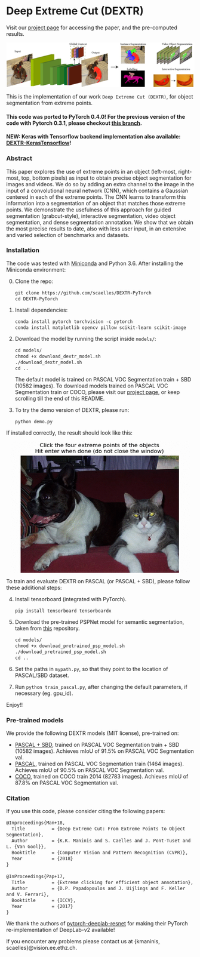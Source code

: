 # Deep Extreme Cut (DEXTR)
Visit our [project page](http://www.vision.ee.ethz.ch/~cvlsegmentation/dextr) for accessing the paper, and the pre-computed results.

![DEXTR](doc/dextr.png)

This is the implementation of our work `Deep Extreme Cut (DEXTR)`, for object segmentation from extreme points.

#### This code was ported to PyTorch 0.4.0! For the previous version of the code with Pytorch 0.3.1, please checkout [this branch](https://github.com/scaelles/DEXTR-PyTorch/tree/PyTorch-0.3.1).
#### NEW: Keras with Tensorflow backend implementation also available: [DEXTR-KerasTensorflow](https://github.com/scaelles/DEXTR-KerasTensorflow )!

### Abstract
This paper explores the use of extreme points in an object (left-most, right-most, top, bottom pixels) as input to obtain precise object segmentation for images and videos. We do so by adding an extra channel to the image in the input of a convolutional neural network (CNN), which contains a Gaussian centered in each of the extreme points. The CNN learns to transform this information into a segmentation of an object that matches those extreme points. We demonstrate the usefulness of this approach for guided segmentation (grabcut-style), interactive segmentation, video object segmentation, and dense segmentation annotation. We show that we obtain the most precise results to date, also with less user input, in an extensive and varied selection of benchmarks and datasets.

### Installation
The code was tested with [Miniconda](https://conda.io/miniconda.html) and Python 3.6. After installing the Miniconda environment:


0. Clone the repo:
    ```Shell
    git clone https://github.com/scaelles/DEXTR-PyTorch
    cd DEXTR-PyTorch
    ```
 
1. Install dependencies:
    ```Shell
    conda install pytorch torchvision -c pytorch
    conda install matplotlib opencv pillow scikit-learn scikit-image
    ```
  
2. Download the model by running the script inside ```models/```:
    ```Shell
    cd models/
    chmod +x download_dextr_model.sh
    ./download_dextr_model.sh
    cd ..
    ```
    The default model is trained on PASCAL VOC Segmentation train + SBD (10582 images). To download models trained on PASCAL VOC Segmentation train or COCO, please visit our [project page](http://www.vision.ee.ethz.ch/~cvlsegmentation/dextr/#downloads), or keep scrolling till the end of this README.

3. To try the demo version of DEXTR, please run:
    ```Shell
    python demo.py
    ```
If installed correctly, the result should look like this:
<p align="center"><img src="doc/github_teaser.gif" align="center" width=480 height=auto/></p>

To train and evaluate DEXTR on PASCAL (or PASCAL + SBD), please follow these additional steps:

4. Install tensorboard (integrated with PyTorch). 
    ```Shell
    pip install tensorboard tensorboardx
    ```

5. Download the pre-trained PSPNet model for semantic segmentation, taken from [this](https://github.com/isht7/pytorch-deeplab-resnet) repository.
    ```Shell
    cd models/
    chmod +x download_pretrained_psp_model.sh
    ./download_pretrained_psp_model.sh
    cd ..
    ```
6. Set the paths in ```mypath.py```, so that they point to the location of PASCAL/SBD dataset.

7. Run ```python train_pascal.py```, after changing the default parameters, if necessary (eg. gpu_id).

Enjoy!!

### Pre-trained models
We provide the following DEXTR models (MIT license), pre-trained on:
  * [PASCAL + SBD](https://data.vision.ee.ethz.ch/kmaninis/share/DEXTR/Downloads/models/dextr_pascal-sbd.pth), trained on PASCAL VOC Segmentation train + SBD (10582 images). Achieves mIoU of 91.5% on PASCAL VOC Segmentation val.
  * [PASCAL](https://data.vision.ee.ethz.ch/kmaninis/share/DEXTR/Downloads/models/dextr_pascal.pth), trained on PASCAL VOC Segmentation train (1464 images). Achieves mIoU of 90.5% on PASCAL VOC Segmentation val.
  * [COCO](https://data.vision.ee.ethz.ch/kmaninis/share/DEXTR/Downloads/models/dextr_coco.pth), trained on COCO train 2014 (82783 images). Achieves mIoU of 87.8% on PASCAL VOC Segmentation val.

### Citation
If you use this code, please consider citing the following papers:

	@Inproceedings{Man+18,
	  Title          = {Deep Extreme Cut: From Extreme Points to Object Segmentation},
	  Author         = {K.K. Maninis and S. Caelles and J. Pont-Tuset and L. {Van Gool}},
	  Booktitle      = {Computer Vision and Pattern Recognition (CVPR)},
	  Year           = {2018}
	}

	@InProceedings{Pap+17,
	  Title          = {Extreme clicking for efficient object annotation},
	  Author         = {D.P. Papadopoulos and J. Uijlings and F. Keller and V. Ferrari},
	  Booktitle      = {ICCV},
	  Year           = {2017}
	}


We thank the authors of [pytorch-deeplab-resnet](https://github.com/isht7/pytorch-deeplab-resnet) for making their PyTorch re-implementation of DeepLab-v2 available!

If you encounter any problems please contact us at {kmaninis, scaelles}@vision.ee.ethz.ch.
